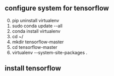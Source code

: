 
## configure system for tensorflow ##

0. pip uninstall virtualenv
1. sudo conda update --all
2. conda install virtualenv
3. cd ~/
4. mkdir tensorflow-master
5. cd tensorflow-master
6. virtualenv --system-site-packages .

## install tensorflow ## 